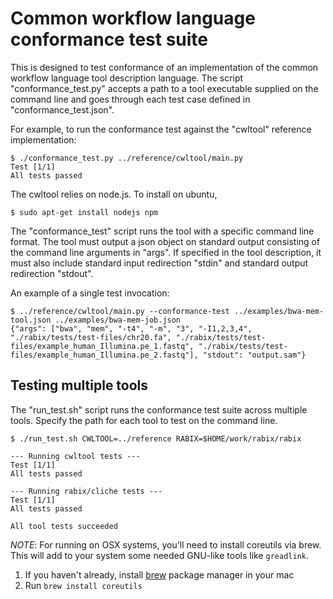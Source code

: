 # Common workflow language conformance test suite

This is designed to test conformance of an implementation of the common
workflow language tool description language.  The script "conformance_test.py"
accepts a path to a tool executable supplied on the command line and goes
through each test case defined in "conformance_test.json".

For example, to run the conformance test against the "cwltool" reference
implementation:

```
$ ./conformance_test.py ../reference/cwltool/main.py
Test [1/1]
All tests passed
```

The cwltool relies on node.js. To install on ubuntu,

```
$ sudo apt-get install nodejs npm
```

The "conformance_test" script runs the tool with a specific command line
format. The tool must output a json object on standard output consisting of the
command line arguments in "args".  If specified in the tool description, it
must also include standard input redirection "stdin" and standard output
redirection "stdout".

An example of a single test invocation:

```
$ ../reference/cwltool/main.py --conformance-test ../examples/bwa-mem-tool.json ../examples/bwa-mem-job.json
{"args": ["bwa", "mem", "-t4", "-m", "3", "-I1,2,3,4", "./rabix/tests/test-files/chr20.fa", "./rabix/tests/test-files/example_human_Illumina.pe_1.fastq", "./rabix/tests/test-files/example_human_Illumina.pe_2.fastq"], "stdout": "output.sam"}
```

## Testing multiple tools

The "run_test.sh" script runs the conformance test suite across multiple tools.
Specify the path for each tool to test on the command line.

```
$ ./run_test.sh CWLTOOL=../reference RABIX=$HOME/work/rabix/rabix

--- Running cwltool tests ---
Test [1/1]
All tests passed

--- Running rabix/cliche tests ---
Test [1/1]
All tests passed

All tool tests succeeded
```

_NOTE_: For running on OSX systems, you'll need to install coreutils via brew. This will add to your
system some needed GNU-like tools like `greadlink`.

1. If you haven't already, install [brew](http://brew.sh/) package manager in your mac
2. Run `brew install coreutils`
